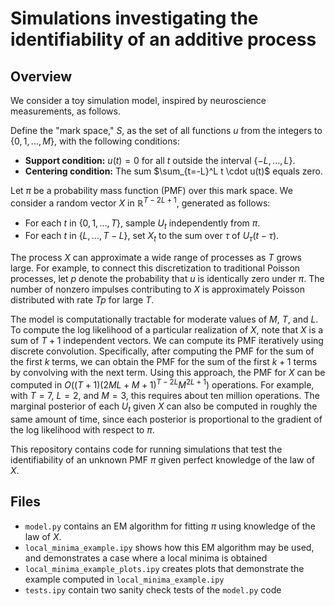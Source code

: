 # Simulations investigating the identifiability of an additive process

## Overview

We consider a toy simulation model, inspired by neuroscience measurements, as follows.

Define the "mark space," $S$, as the set of all functions $u$ from the integers to $\{0, 1, ..., M\}$, with the following conditions:

- **Support condition:** $u(t) = 0$ for all $t$ outside the interval $\{-L, ..., L\}$.
- **Centering condition:** The sum $\sum_{t=-L}^L t \cdot u(t)$ equals zero.

Let $\pi$ be a probability mass function (PMF) over this mark space. We consider a random vector $X$ in $\mathbb{R}^{T-2L+1}$, generated as follows:

- For each $t$ in $\{0, 1, ..., T\}$, sample $U_t$ independently from $\pi$.
- For each $t$ in $\{L, ..., T-L\}$, set $X_t$ to the sum over $\tau$ of $U_\tau(t-\tau)$.

The process $X$ can approximate a wide range of processes as $T$ grows large. For example, to connect this discretization to traditional Poisson processes, let $p$ denote the probability that $u$ is identically zero under $\pi$.  The number of nonzero impulses contributing to $X$ is approximately Poisson distributed with rate $T p$ for large $T$.

The model is computationally tractable for moderate values of $M$, $T$, and $L$. To compute the log likelihood of a particular realization of $X$, note that $X$ is a sum of $T+1$ independent vectors. We can compute its PMF iteratively using discrete convolution. Specifically, after computing the PMF for the sum of the first $k$ terms, we can obtain the PMF for the sum of the first $k+1$ terms by convolving with the next term. Using this approach, the PMF for $X$ can be computed in $O((T+1)(2ML+M+1)^{T-2L} M^{2L+1})$ operations. For example, with $T=7$, $L=2$, and $M=3$, this requires about ten million operations. The marginal posterior of each $U_t$ given $X$ can also be computed in roughly the same amount of time, since each posterior is proportional to the gradient of the log likelihood with respect to $\pi$.

This repository contains code for running simulations that test the identifiability of an unknown PMF $\pi$ given perfect knowledge of the law of $X$.

## Files

* `model.py` contains an EM algorithm for fitting $\pi$ using knowledge of the law of $X$.
* `local_minima_example.ipy` shows how this EM algorithm may be used, and demonstrates a case where a local minima is obtained
* `local_minima_example_plots.ipy` creates plots that demonstrate the example computed in `local_minima_example.ipy`
* `tests.ipy` contain two sanity check tests of the `model.py` code
